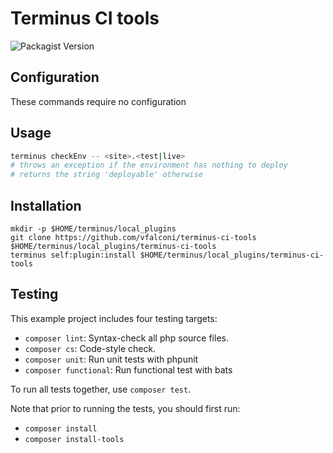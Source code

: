 # Terminus CI tools
![Packagist Version](https://img.shields.io/packagist/v/vfalconi/terminus-ci-tools)

## Configuration

These commands require no configuration

## Usage
```bash
terminus checkEnv -- <site>.<test|live>
# throws an exception if the environment has nothing to deploy
# returns the string 'deployable' otherwise
```

## Installation

```
mkdir -p $HOME/terminus/local_plugins
git clone https://github.com/vfalconi/terminus-ci-tools $HOME/terminus/local_plugins/terminus-ci-tools
terminus self:plugin:install $HOME/terminus/local_plugins/terminus-ci-tools
```

## Testing
This example project includes four testing targets:

* `composer lint`: Syntax-check all php source files.
* `composer cs`: Code-style check.
* `composer unit`: Run unit tests with phpunit
* `composer functional`: Run functional test with bats

To run all tests together, use `composer test`.

Note that prior to running the tests, you should first run:
* `composer install`
* `composer install-tools`
